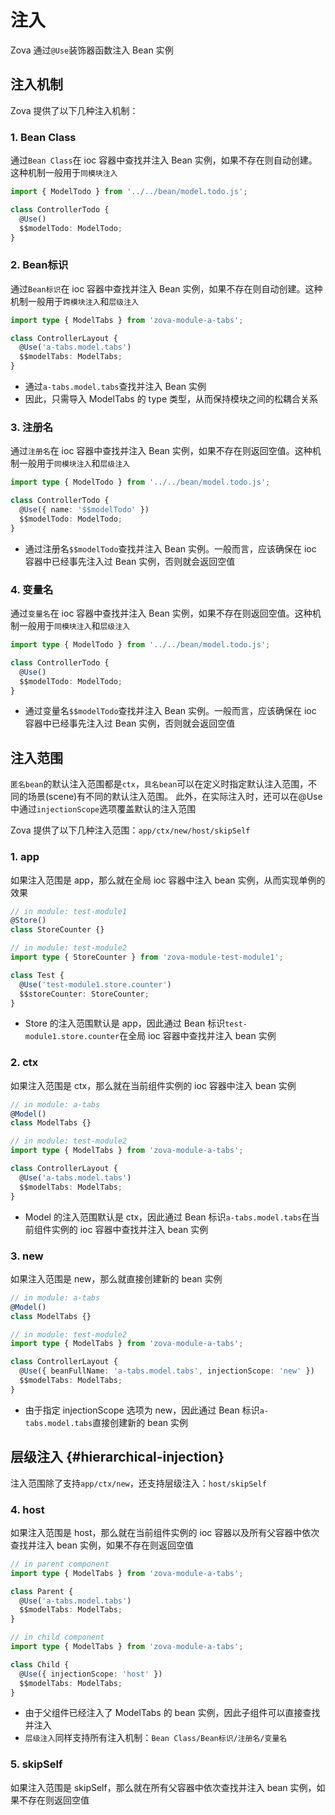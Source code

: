 # 注入

Zova 通过`@Use`装饰器函数注入 Bean 实例

## 注入机制

Zova 提供了以下几种注入机制：

### 1. Bean Class

通过`Bean Class`在 ioc 容器中查找并注入 Bean 实例，如果不存在则自动创建。这种机制一般用于`同模块注入`

```typescript
import { ModelTodo } from '../../bean/model.todo.js';

class ControllerTodo {
  @Use()
  $$modelTodo: ModelTodo;
}
```

### 2. Bean标识

通过`Bean标识`在 ioc 容器中查找并注入 Bean 实例，如果不存在则自动创建。这种机制一般用于`跨模块注入`和`层级注入`

```typescript
import type { ModelTabs } from 'zova-module-a-tabs';

class ControllerLayout {
  @Use('a-tabs.model.tabs')
  $$modelTabs: ModelTabs;
}
```

- 通过`a-tabs.model.tabs`查找并注入 Bean 实例
- 因此，只需导入 ModelTabs 的 type 类型，从而保持模块之间的松耦合关系

### 3. 注册名

通过`注册名`在 ioc 容器中查找并注入 Bean 实例，如果不存在则返回空值。这种机制一般用于`同模块注入`和`层级注入`

```typescript
import type { ModelTodo } from '../../bean/model.todo.js';

class ControllerTodo {
  @Use({ name: '$$modelTodo' })
  $$modelTodo: ModelTodo;
}
```

- 通过注册名`$$modelTodo`查找并注入 Bean 实例。一般而言，应该确保在 ioc 容器中已经事先注入过 Bean 实例，否则就会返回空值

### 4. 变量名

通过`变量名`在 ioc 容器中查找并注入 Bean 实例，如果不存在则返回空值。这种机制一般用于`同模块注入`和`层级注入`

```typescript
import type { ModelTodo } from '../../bean/model.todo.js';

class ControllerTodo {
  @Use()
  $$modelTodo: ModelTodo;
}
```

- 通过变量名`$$modelTodo`查找并注入 Bean 实例。一般而言，应该确保在 ioc 容器中已经事先注入过 Bean 实例，否则就会返回空值

## 注入范围

`匿名bean`的默认注入范围都是`ctx`，`具名bean`可以在定义时指定默认注入范围，不同的场景(scene)有不同的默认注入范围。 此外，在实际注入时，还可以在@Use 中通过`injectionScope`选项覆盖默认的注入范围

Zova 提供了以下几种注入范围：`app/ctx/new/host/skipSelf`

### 1. app

如果注入范围是 app，那么就在全局 ioc 容器中注入 bean 实例，从而实现单例的效果

```typescript
// in module: test-module1
@Store()
class StoreCounter {}
```

```typescript
// in module: test-module2
import type { StoreCounter } from 'zova-module-test-module1';

class Test {
  @Use('test-module1.store.counter')
  $$storeCounter: StoreCounter;
}
```

- Store 的注入范围默认是 app，因此通过 Bean 标识`test-module1.store.counter`在全局 ioc 容器中查找并注入 bean 实例

### 2. ctx

如果注入范围是 ctx，那么就在当前组件实例的 ioc 容器中注入 bean 实例

```typescript
// in module: a-tabs
@Model()
class ModelTabs {}
```

```typescript
// in module: test-module2
import type { ModelTabs } from 'zova-module-a-tabs';

class ControllerLayout {
  @Use('a-tabs.model.tabs')
  $$modelTabs: ModelTabs;
}
```

- Model 的注入范围默认是 ctx，因此通过 Bean 标识`a-tabs.model.tabs`在当前组件实例的 ioc 容器中查找并注入 bean 实例

### 3. new

如果注入范围是 new，那么就直接创建新的 bean 实例

```typescript
// in module: a-tabs
@Model()
class ModelTabs {}
```

```typescript
// in module: test-module2
import type { ModelTabs } from 'zova-module-a-tabs';

class ControllerLayout {
  @Use({ beanFullName: 'a-tabs.model.tabs', injectionScope: 'new' })
  $$modelTabs: ModelTabs;
}
```

- 由于指定 injectionScope 选项为 new，因此通过 Bean 标识`a-tabs.model.tabs`直接创建新的 bean 实例

## 层级注入 {#hierarchical-injection}

注入范围除了支持`app/ctx/new`，还支持层级注入：`host/skipSelf`

### 4. host

如果注入范围是 host，那么就在当前组件实例的 ioc 容器以及所有父容器中依次查找并注入 bean 实例，如果不存在则返回空值

```typescript
// in parent component
import type { ModelTabs } from 'zova-module-a-tabs';

class Parent {
  @Use('a-tabs.model.tabs')
  $$modelTabs: ModelTabs;
}
```

```typescript
// in child component
import type { ModelTabs } from 'zova-module-a-tabs';

class Child {
  @Use({ injectionScope: 'host' })
  $$modelTabs: ModelTabs;
}
```

- 由于父组件已经注入了 ModelTabs 的 bean 实例，因此子组件可以直接查找并注入
- `层级注入`同样支持所有注入机制：`Bean Class/Bean标识/注册名/变量名`

### 5. skipSelf

如果注入范围是 skipSelf，那么就在所有父容器中依次查找并注入 bean 实例，如果不存在则返回空值
